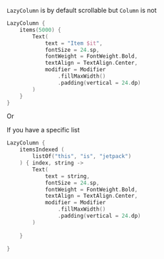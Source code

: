 
`LazyColumn` is by default scrollable but `Column` is not

```kotlin
LazyColumn {
	items(5000) {
		Text(
			text = "Item $it",
			fontSize = 24.sp,
			fontWeight = FontWeight.Bold,
			textAlign = TextAlign.Center,
			modifier = Modifier
				.fillMaxWidth()
				.padding(vertical = 24.dp)
		)
	}
}
```

Or

If you have a specific list


```kotlin
LazyColumn {
	itemsIndexed (
		listOf("this", "is", "jetpack")	
	) { index, string ->
		Text(
			text = string,
			fontSize = 24.sp,
			fontWeight = FontWeight.Bold,
			textAlign = TextAlign.Center,
			modifier = Modifier
				.fillMaxWidth()
				.padding(vertical = 24.dp)
		)
		
	}
	
}
```